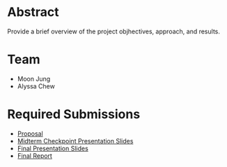 # Abstract

Provide a brief overview of the project objhectives, approach, and results.

# Team

* Moon Jung
* Alyssa Chew

# Required Submissions

* [Proposal](proposal)
* [Midterm Checkpoint Presentation Slides](http://)
* [Final Presentation Slides](http://)
* [Final Report](report)

